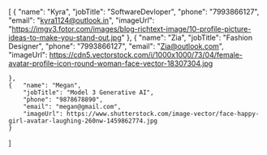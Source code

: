 [
    {
        "name": "Kyra",
        "jobTitle": "SoftwareDevloper",
        "phone": "7993866127",
        "email": "kyra1124@outlook.in",
        "imageUrl": "https://imgv3.fotor.com/images/blog-richtext-image/10-profile-picture-ideas-to-make-you-stand-out.jpg"
    },
    {
        "name": "Zia",
        "jobTitle": "Fashion Designer",
        "phone": "7993866127",
        "email": "Zia@outlook.com",
        "imageUrl": https://cdn5.vectorstock.com/i/1000x1000/73/04/female-avatar-profile-icon-round-woman-face-vector-18307304.jpg

    },
    {   "name": "Megan",
        "jobTitle": "Model 3 Generative AI",
        "phone": "9878678890",
        "email": "megan@gmail.com",
        "imageUrl": https://www.shutterstock.com/image-vector/face-happy-girl-avatar-laughing-260nw-1459862774.jpg
    }
]
